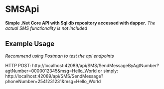 # SMSApi
**Simple .Net Core API with Sql db repository accessed with dapper.**
*The actual SMS functionality is not included*
## Example Usage
*Recommend using Postman to test the api endpoints*

HTTP POST:
http://localhost:42089/api/SMS/SendMessageByAgtNumber?agtNumber=0000012345&msg=Hello_World
or simply:
http://localhost:42089/api/SMS/SendMessage?phoneNumber=2541231231&msg=Hello_World
